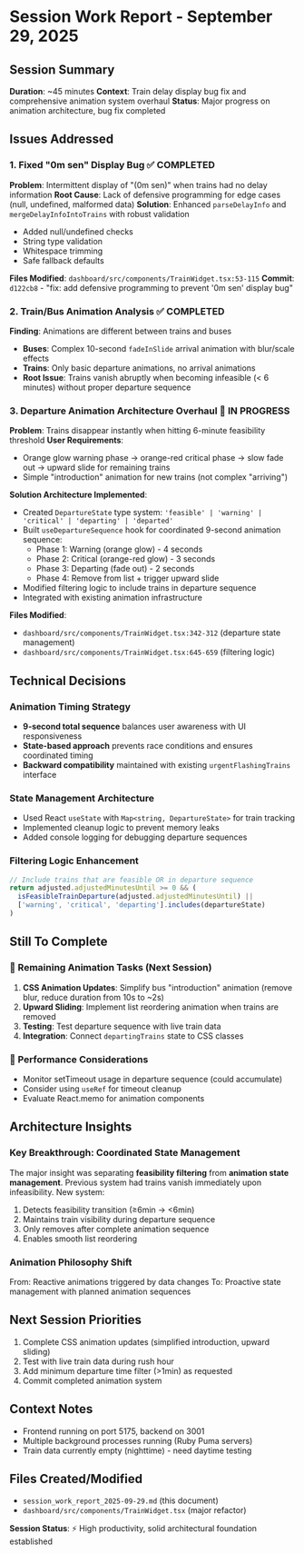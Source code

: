 # Session Work Report - September 29, 2025

## Session Summary
**Duration**: ~45 minutes
**Context**: Train delay display bug fix and comprehensive animation system overhaul
**Status**: Major progress on animation architecture, bug fix completed

## Issues Addressed

### 1. Fixed "0m sen" Display Bug ✅ **COMPLETED**
**Problem**: Intermittent display of "(0m sen)" when trains had no delay information
**Root Cause**: Lack of defensive programming for edge cases (null, undefined, malformed data)
**Solution**: Enhanced `parseDelayInfo` and `mergeDelayInfoIntoTrains` with robust validation
- Added null/undefined checks
- String type validation
- Whitespace trimming
- Safe fallback defaults

**Files Modified**: `dashboard/src/components/TrainWidget.tsx:53-115`
**Commit**: `d122cb8` - "fix: add defensive programming to prevent '0m sen' display bug"

### 2. Train/Bus Animation Analysis ✅ **COMPLETED**
**Finding**: Animations are different between trains and buses
- **Buses**: Complex 10-second `fadeInSlide` arrival animation with blur/scale effects
- **Trains**: Only basic departure animations, no arrival animations
- **Root Issue**: Trains vanish abruptly when becoming infeasible (< 6 minutes) without proper departure sequence

### 3. Departure Animation Architecture Overhaul 🚧 **IN PROGRESS**
**Problem**: Trains disappear instantly when hitting 6-minute feasibility threshold
**User Requirements**:
- Orange glow warning phase → orange-red critical phase → slow fade out → upward slide for remaining trains
- Simple "introduction" animation for new trains (not complex "arriving")

**Solution Architecture Implemented**:
- Created `DepartureState` type system: `'feasible' | 'warning' | 'critical' | 'departing' | 'departed'`
- Built `useDepartureSequence` hook for coordinated 9-second animation sequence:
  - Phase 1: Warning (orange glow) - 4 seconds
  - Phase 2: Critical (orange-red glow) - 3 seconds
  - Phase 3: Departing (fade out) - 2 seconds
  - Phase 4: Remove from list + trigger upward slide
- Modified filtering logic to include trains in departure sequence
- Integrated with existing animation infrastructure

**Files Modified**:
- `dashboard/src/components/TrainWidget.tsx:342-312` (departure state management)
- `dashboard/src/components/TrainWidget.tsx:645-659` (filtering logic)

## Technical Decisions

### Animation Timing Strategy
- **9-second total sequence** balances user awareness with UI responsiveness
- **State-based approach** prevents race conditions and ensures coordinated timing
- **Backward compatibility** maintained with existing `urgentFlashingTrains` interface

### State Management Architecture
- Used React `useState` with `Map<string, DepartureState>` for train tracking
- Implemented cleanup logic to prevent memory leaks
- Added console logging for debugging departure sequences

### Filtering Logic Enhancement
```typescript
// Include trains that are feasible OR in departure sequence
return adjusted.adjustedMinutesUntil >= 0 && (
  isFeasibleTrainDeparture(adjusted.adjustedMinutesUntil) ||
  ['warning', 'critical', 'departing'].includes(departureState)
)
```

## Still To Complete

### 🚧 Remaining Animation Tasks (Next Session)
1. **CSS Animation Updates**: Simplify bus "introduction" animation (remove blur, reduce duration from 10s to ~2s)
2. **Upward Sliding**: Implement list reordering animation when trains are removed
3. **Testing**: Test departure sequence with live train data
4. **Integration**: Connect `departingTrains` state to CSS classes

### 🔧 Performance Considerations
- Monitor setTimeout usage in departure sequence (could accumulate)
- Consider using `useRef` for timeout cleanup
- Evaluate React.memo for animation components

## Architecture Insights

### Key Breakthrough: Coordinated State Management
The major insight was separating **feasibility filtering** from **animation state management**. Previous system had trains vanish immediately upon infeasibility. New system:
1. Detects feasibility transition (≥6min → <6min)
2. Maintains train visibility during departure sequence
3. Only removes after complete animation sequence
4. Enables smooth list reordering

### Animation Philosophy Shift
From: Reactive animations triggered by data changes
To: Proactive state management with planned animation sequences

## Next Session Priorities
1. Complete CSS animation updates (simplified introduction, upward sliding)
2. Test with live train data during rush hour
3. Add minimum departure time filter (>1min) as requested
4. Commit completed animation system

## Context Notes
- Frontend running on port 5175, backend on 3001
- Multiple background processes running (Ruby Puma servers)
- Train data currently empty (nighttime) - need daytime testing

## Files Created/Modified
- `session_work_report_2025-09-29.md` (this document)
- `dashboard/src/components/TrainWidget.tsx` (major refactor)

**Session Status**: ⚡ High productivity, solid architectural foundation established